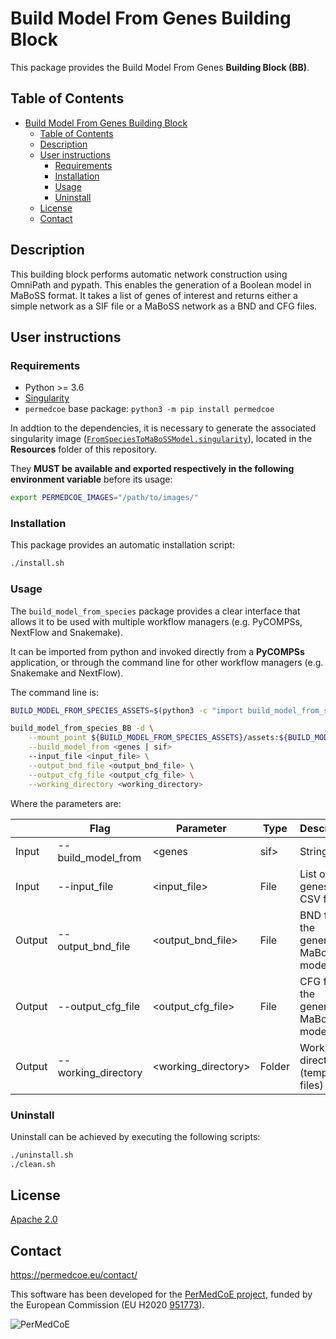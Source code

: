 # Build Model From Genes Building Block

This package provides the Build Model From Genes **Building Block (BB)**.

## Table of Contents

- [Build Model From Genes Building Block](#build-model-from-genes-building-block)
  - [Table of Contents](#table-of-contents)
  - [Description](#description)
  - [User instructions](#user-instructions)
    - [Requirements](#requirements)
    - [Installation](#installation)
    - [Usage](#usage)
    - [Uninstall](#uninstall)
  - [License](#license)
  - [Contact](#contact)

## Description

This building block performs automatic network construction using OmniPath and pypath. This enables the generation of a Boolean model in MaBoSS format. It takes a list of genes of interest and returns either a simple network as a SIF file or a MaBoSS network as a BND and CFG files.

## User instructions

### Requirements

- Python >= 3.6
- [Singularity](https://singularity.lbl.gov/docs-installation)
- `permedcoe` base package: `python3 -m pip install permedcoe`

In addtion to the dependencies, it is necessary to generate the associated
singularity image ([`FromSpeciesToMaBoSSModel.singularity`](../Resources/images/FromSpeciesToMaBoSSModel.singularity)),
located in the **Resources** folder of this repository.

They **MUST be available and exported respectively in the following environment variable**
before its usage:

```bash
export PERMEDCOE_IMAGES="/path/to/images/"
```

### Installation

This package provides an automatic installation script:

```bash
./install.sh
```

### Usage

The `build_model_from_species` package provides a clear interface that allows
it to be used with multiple workflow managers (e.g. PyCOMPSs, NextFlow and
Snakemake).

It can be imported from python and invoked directly from a **PyCOMPSs**
application, or through the command line for other workflow managers
(e.g. Snakemake and NextFlow).

The command line is:

```bash
BUILD_MODEL_FROM_SPECIES_ASSETS=$(python3 -c "import build_model_from_species_BB; import os; print(os.path.dirname(build_model_from_species_BB.__file__))")

build_model_from_species_BB -d \
    --mount_point ${BUILD_MODEL_FROM_SPECIES_ASSETS}/assets:${BUILD_MODEL_FROM_SPECIES_ASSETS}/assets,<working_directory>:<working_directory> \
    --build_model_from <genes | sif>
    --input_file <input_file> \
    --output_bnd_file <output_bnd_file> \
    --output_cfg_file <output_cfg_file> \
    --working_directory <working_directory>
```

Where the parameters are:

|        | Flag                | Parameter            | Type    | Description                            |
|--------|---------------------|----------------------|---------|----------------------------------------|
| Input  | --build_model_from  | \<genes|sif>         | String  | Build model from genes or sif          |
| Input  | --input_file        | \<input_file>        | File    | List of genes as a CSV file            |
| Output | --output_bnd_file   | \<output_bnd_file>   | File    | BND file of the generated MaBoSS model |
| Output | --output_cfg_file   | \<output_cfg_file>   | File    | CFG file of the generated MaBoSS model |
| Output | --working_directory | \<working_directory> | Folder  | Working directory (temporary files)    |

### Uninstall

Uninstall can be achieved by executing the following scripts:

```bash
./uninstall.sh
./clean.sh
```

## License

[Apache 2.0](https://www.apache.org/licenses/LICENSE-2.0)

## Contact

<https://permedcoe.eu/contact/>

This software has been developed for the [PerMedCoE project](https://permedcoe.eu/), funded by the European Commission (EU H2020 [951773](https://cordis.europa.eu/project/id/951773)).

![](https://permedcoe.eu/wp-content/uploads/2020/11/logo_1.png "PerMedCoE")
